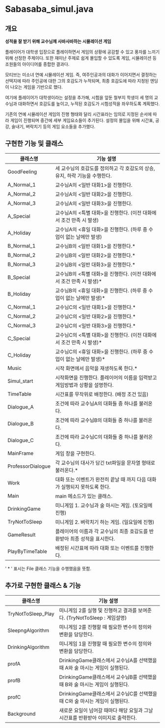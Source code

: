 # Sabasaba_simul.java

개요
----------------
__성적을 잘 받기 위해 교수님께 사바사바하는 시뮬레이션 게임__

플레이어가 대학생 입장으로 플레이하면서 게임의 상황에 공감할 수 있고 풍자를 느끼기 위해 선정한 주제이다. 또한 재미난 주제로 쉽게 몰입할 수 있도록 게임, 시뮬레이션 등 조원들의 아이디어를 종합한 결과다.  

모티브는 미소녀 연예 시뮬레이션 게임. 즉, 여주인공과의 대화가 이어지면서 결정하는 선택지에 따라 주인공에 대한 그의 호감도가 누적되며, 최종 호감도에 따라 지정된 엔딩이 나오는 게임을 기반으로 했다.  

여기에 플레이어가 대학생이라는 설정을 추가해, 시험을 앞둔 철부지 학생이 세 명의 교수님과 대화하면서 호감도를 높이고, 누적된 호감도가 시험성적을 좌우하도록 계획했다.  

기존의 연예 시뮬레이션 게임의 진행 형태와 달리 시간표라는 임의로 지정된 순서에 따라 게임이 진행되며 중간에 세부 게임요소들이 추가된다. 설정의 몰입을 위해 시간표, 공강, 술내기, 벼락치기 등의 게임 요소들을 추가했다.  

구현한 기능 및 클래스
----------------
|  클래스명 | 기능 설명 |
|---|---|
|  GoodFeeling |  세 교수님의 호감도를 정의하고 각 호감도의 상승, 유지, 하락 기능을 수행한다. |
|  A_Normal_1 | 교수님A의 <일반 대화1>을 진행한다. |
|  A_Normal_2 | 교수님A의 <일반 대화2>을 진행한다. |
|  A_Normal_3 | 교수님A의 <일반 대화3>을 진행한다. |
|  A_Special | 교수님A의 <특별 대화>을 진행한다. (이전 대화에서 조건 만족 시 발생) |
|  A_Holiday |  교수님A의 <휴일 대화>을 진행한다. (하루 중 수업이 없는 날에만 발생) |
|  B_Normal_1 | 교수님B의 <일반 대화1>을 진행한다.*  |
|  B_Normal_2 | 교수님B의 <일반 대화2>을 진행한다.*  |
|  B_Normal_3 | 교수님B의 <일반 대화3>을 진행한다.*  |
|  B_Special | 교수님B의 <특별 대화>을 진행한다. (이전 대화에서 조건 만족 시 발생)*  |
|  B_Holiday |  교수님B의 <휴일 대화>을 진행한다. (하루 중 수업이 없는 날에만 발생)* |
|  C_Normal_1 | 교수님C의 <일반 대화1>을 진행한다.*  |
|  C_Normal_2 | 교수님C의 <일반 대화2>을 진행한다.*  |
|  C_Normal_3 | 교수님C의 <일반 대화3>을 진행한다.*  |
|  C_Special |  교수님C의 <특별 대화>을 진행한다. (이전 대화에서 조건 만족 시 발생)* |
|  C_Holiday | 교수님C의 <휴일 대화>을 진행한다. (하루 중 수업이 없는 날에만 발생)*  |
|  Music | 시작 화면에서 음악을 재생하도록 한다.*  |
|  Simul_start | 시작화면을 진행한다. 플레이어의 이름을 입력받고 게임방법과 상황을 설명한다.  |
|  TimeTable |  시간표를 무작위로 배정한다. (배정 조건 있음) |
|  Dialogue_A | 조건에 따라 교수님A의 대화들 중 하나를 불러온다.  |
|  Dialogue_B | 조건에 따라 교수님B의 대화들 중 하나를 불러온다.  |
|  Dialogue_C | 조건에 따라 교수님C의 대화들 중 하나를 불러온다.  |
|  MainFrame | 게임 창을 구현한다.  |
|  ProfessorDialogue |  각 교수님의 대사가 담긴 txt파일을 문자열 형태로 불러온다.* |
|  Work | 대화 또는 이벤트가 완전히 끝날 때 까지 다음 대화가 실행되지 못하도록 한다.  |
|  Main |  main 메소드가 있는 클래스. |
|  DrinkingGame | 미니게임 1. 교수님과 술 마시는 게임. (토요일에 진행) |
|  TryNotToSleep | 미니게임 2. 벼락치기 하는 게임. (일요일에 진행) |
|  GameResult | 플레이어의 이름과 각 교수님의 최종 호감도를 반환받아 최종 성적을 표시한다.  |
|  PlayByTimeTable | 배정된 시간표에 따라 대화 또는 이벤트를 진행한다.  |  

' * ' 표시는 File 클래스 기능을 수행했음을 뜻함.

추가로 구현한 클래스 & 기능
-------------
|  클래스명 | 기능 설명 |
|---|---|
| TryNotToSleep_Play | 미니게임 2를 실행 및 진행하고 결과를 보여준다. (TryNotToSleep : 게임설명)  |
| SleepngAlgorithm | 미니게임 2를 진행할 때 필요한 변수의 정의와 변환을 담당한다. |
| DrinkingAlgorithm | 미니게임 1을 진행할 때 필요한 변수의 정의와 변환을 담당한다. |
| profA | DrinkingGame클래스에서 교수님A를 선택했을 때 A와 술 마시는 게임이 실행된다. |
| profB | DrinkingGame클래스에서 교수님B를 선택했을 때 B와 술 마시는 게임이 실행된다. |
| profC | DrinkingGame클래스에서 교수님C를 선택했을 때 C와 술 마시는 게임이 실행된다. |
| Background | 새로운 요일이 넘어갈 때마다 해당 요일과 그날 시간표를 반환받아 이미지로 출력한다. |


